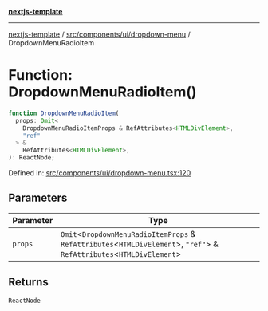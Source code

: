 [**nextjs-template**](../../../../../README.md)

---

[nextjs-template](../../../../../README.md) / [src/components/ui/dropdown-menu](../README.md) / DropdownMenuRadioItem

# Function: DropdownMenuRadioItem()

```ts
function DropdownMenuRadioItem(
  props: Omit<
    DropdownMenuRadioItemProps & RefAttributes<HTMLDivElement>,
    "ref"
  > &
    RefAttributes<HTMLDivElement>,
): ReactNode;
```

Defined in: [src/components/ui/dropdown-menu.tsx:120](https://github.com/Its-Satyajit/nextjs-template/blob/a020f2e64682696d16eea8be5c54d400aa09764e/src/components/ui/dropdown-menu.tsx#L120)

## Parameters

| Parameter | Type                                                                                                                        |
| --------- | --------------------------------------------------------------------------------------------------------------------------- |
| `props`   | `Omit`\<`DropdownMenuRadioItemProps` & `RefAttributes`\<`HTMLDivElement`\>, `"ref"`\> & `RefAttributes`\<`HTMLDivElement`\> |

## Returns

`ReactNode`

